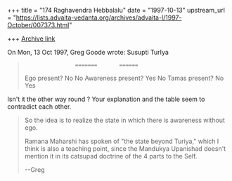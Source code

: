 +++
title = "174 Raghavendra Hebbalalu"
date = "1997-10-13"
upstream_url = "https://lists.advaita-vedanta.org/archives/advaita-l/1997-October/007373.html"

+++
[Archive link](https://lists.advaita-vedanta.org/archives/advaita-l/1997-October/007373.html)

On Mon, 13 Oct 1997, Greg Goode wrote:
                      Susupti       TurIya
>                     =======       ======
> Ego present?         No            No
> Awareness present?   Yes           No
> Tamas present?       No            Yes

Isn't it the other way round ? Your explanation and the table seem to
contradict each other.

>
>
> So the idea is to realize the state in which there is awareness without ego.
>
> Ramana Maharshi has spoken of "the state beyond Turiya," which I think is
> also a teaching point, since the Mandukya Upanishad doesn't mention it in
> its catsupad doctrine of the 4 parts to the Self.
>
> --Greg
>

